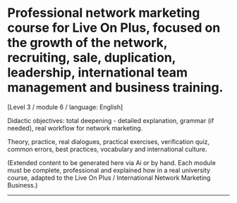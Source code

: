# Professional network marketing course for Live On Plus, focused on the growth of the network, recruiting, sale, duplication, leadership, international team management and business training.


[Level 3 / module 6 / language: English]

Didactic objectives: total deepening - detailed explanation, grammar (if needed), real workflow for network marketing.

Theory, practice, real dialogues, practical exercises, verification quiz, common errors, best practices, vocabulary and international culture.


(Extended content to be generated here via Ai or by hand. Each module must be complete, professional and explained how in a real university course, adapted to the Live On Plus / International Network Marketing Business.)

---